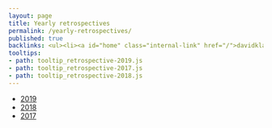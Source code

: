 ```yaml
---
layout: page
title: Yearly retrospectives
permalink: /yearly-retrospectives/
published: true
backlinks: <ul><li><a id="home" class="internal-link" href="/">davidklaing.com</a></li></ul>
tooltips: 
- path: tooltip_retrospective-2019.js
- path: tooltip_retrospective-2017.js
- path: tooltip_retrospective-2018.js
---
```


* <a id="retrospective-2019" class="internal-link" href="/retrospective-2019/">2019</a>
* <a id="retrospective-2018" class="internal-link" href="/retrospective-2018/">2018</a>
* <a id="retrospective-2017" class="internal-link" href="/retrospective-2017/">2017</a>